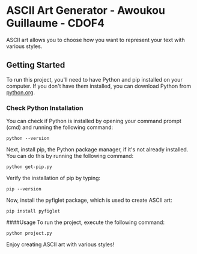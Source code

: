 # ASCII Art Generator - Awoukou Guillaume - CDOF4

ASCII art allows you to choose how you want to represent your text with various styles.

## Getting Started

To run this project, you'll need to have Python and pip installed on your computer. If you don't have them installed, you can download Python from [python.org](https://www.python.org/downloads/).

### Check Python Installation

You can check if Python is installed by opening your command prompt (cmd) and running the following command:

```shell
python --version
```



Next, install pip, the Python package manager, if it's not already installed. You can do this by running the following command:

```shell
python get-pip.py
```

Verify the installation of pip by typing:

```shell
pip --version
```


Now, install the pyfiglet package, which is used to create ASCII art:

```shell
pip install pyfiglet
```


####Usage
To run the project, execute the following command:

```shell
python project.py
```

Enjoy creating ASCII art with various styles!
